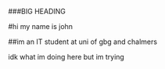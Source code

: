 ###BIG HEADING

#hi my name is john

##im an IT student at uni of gbg and chalmers

idk what im doing here but im trying

